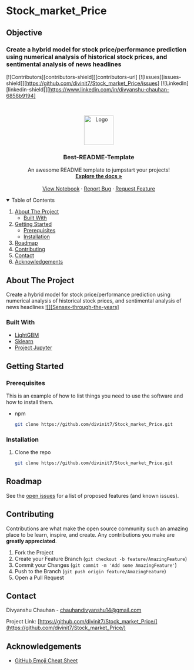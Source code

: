 # Stock_market_Price
## Objective
### Create a hybrid model for stock price/performance  prediction using numerical analysis of historical stock prices, and  sentimental analysis of news headlines  




[![Contributors][contributors-shield]][contributors-url]
[![Issues][issues-shield]][https://github.com/divinit7/Stock_market_Price/issues]
[![LinkedIn][linkedin-shield]][https://www.linkedin.com/in/divyanshu-chauhan-6858b9194]



<!-- PROJECT LOGO -->
<br />
<p align="center">
  <a href="https://github.com/divinit7/Stock_market_Price/">
    <img src="images/logo.png" alt="Logo" width="80" height="80">
  </a>

  <h3 align="center">Best-README-Template</h3>

  <p align="center">
    An awesome README template to jumpstart your projects!
    <br />
    <a href="https://github.com/othneildrew/Best-README-Template"><strong>Explore the docs »</strong></a>
    <br />
    <br />
    <a href="https://github.com/divinit7/Stock_market_Price/blob/main/News%20based%20stock%20price%20prediction.ipynb">View Notebook</a>
    ·
    <a href="https://github.com/divinit7/Stock_market_Price/issues">Report Bug</a>
    ·
    <a href="https://github.com/divinit7/Stock_market_Price/issues">Request Feature</a>
  </p>
</p>



<!-- TABLE OF CONTENTS -->
<details open="open">
  <summary>Table of Contents</summary>
  <ol>
    <li>
      <a href="#about-the-project">About The Project</a>
      <ul>
        <li><a href="#built-with">Built With</a></li>
      </ul>
    </li>
    <li>
      <a href="#getting-started">Getting Started</a>
      <ul>
        <li><a href="#prerequisites">Prerequisites</a></li>
        <li><a href="#installation">Installation</a></li>
      </ul>
    </li>
    <li><a href="#roadmap">Roadmap</a></li>
    <li><a href="#contributing">Contributing</a></li>
    <li><a href="#contact">Contact</a></li>
    <li><a href="#acknowledgements">Acknowledgements</a></li>
  </ol>
</details>



<!-- ABOUT THE PROJECT -->
## About The Project
Create a hybrid model for stock price/performance  prediction using numerical analysis of historical stock prices, and  sentimental analysis of news headlines
[![][Sensex-through-the-years]](https://github.com/divinit7/Stock_market_Price/newplot.png)




### Built With

* [LightGBM](https://lightgbm.readthedocs.io/en/latest/)
* [Sklearn](https://scikit-learn.org/)
* [Project Jupyter](https://jupyter.org/)



<!-- GETTING STARTED -->
## Getting Started


### Prerequisites

This is an example of how to list things you need to use the software and how to install them.
* npm
  ```sh
  git clone https://github.com/divinit7/Stock_market_Price.git
   ```

### Installation

1. Clone the repo
   ```sh
   git clone https://github.com/divinit7/Stock_market_Price.git
   ```


<!-- ROADMAP -->
## Roadmap

See the [open issues](https://github.com/divinit7/Stock_market_Price/issues) for a list of proposed features (and known issues).



<!-- CONTRIBUTING -->
## Contributing

Contributions are what make the open source community such an amazing place to be learn, inspire, and create. Any contributions you make are **greatly appreciated**.

1. Fork the Project
2. Create your Feature Branch (`git checkout -b feature/AmazingFeature`)
3. Commit your Changes (`git commit -m 'Add some AmazingFeature'`)
4. Push to the Branch (`git push origin feature/AmazingFeature`)
5. Open a Pull Request



<!-- CONTACT -->
## Contact

Divyanshu Chauhan - chauhandivyanshu14@gmail.com

Project Link: [https://github.com/divinit7/Stock_market_Price/](https://github.com/divinit7/Stock_market_Price/)



<!-- ACKNOWLEDGEMENTS -->
## Acknowledgements
* [GitHub Emoji Cheat Sheet](https://www.webpagefx.com/tools/emoji-cheat-sheet)



